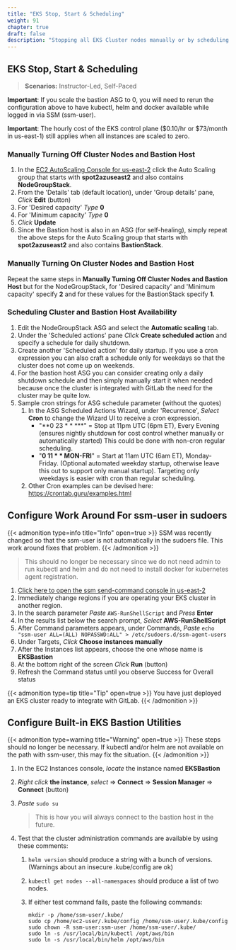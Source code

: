 ```yaml
---
title: "EKS Stop, Start & Scheduling"
weight: 91
chapter: true
draft: false
description: "Stopping all EKS Cluster nodes manually or by scheduling stop and start."
---
```


## EKS Stop, Start & Scheduling

> **Scenarios:** Instructor-Led, Self-Paced

**Important**: If you scale the bastion ASG to 0, you will need to rerun the configuration above to have kubectl, helm and docker available while logged in via SSM (ssm-user).

**Important**: The hourly cost of the EKS control plane ($0.10/hr or $73/month in us-east-1) still applies when all instances are scaled to zero.

### Manually Turning Off Cluster Nodes and Bastion Host

1. In the [EC2 AutoScaling Console for us-east-2](https://us-east-2.console.aws.amazon.com/ec2autoscaling/home?region=us-east-2#/details) click the Auto Scaling group that starts with **spot2azuseast2** and also contains **NodeGroupStack**.
2. From the 'Details' tab (default location), under 'Group details' pane, _Click_ **Edit** (button)
3. For 'Desired capacity' _Type_ **0**
4. For 'Minimum capacity' _Type_ **0**
5. _Click_ **Update**
6. Since the Bastion host is also in an ASG (for self-healing), simply repeat the above steps for the Auto Scaling group that starts with **spot2azuseast2** and also contains **BastionStack**.

### Manually Turning On Cluster Nodes and Bastion Host

Repeat the same steps in **Manually Turning Off Cluster Nodes and Bastion Host** but for the NodeGroupStack, for 'Desired capacity' and 'Minimum capacity' specify **2** and for these values for the BastionStack specify **1**.

### Scheduling Cluster and Bastion Host Availability

1. Edit the NodeGroupStack ASG and select the **Automatic scaling** tab.
2. Under the 'Scheduled actions' pane _Click_ **Create scheduled action** and specify a schedule for daily shutdown.
3. Create another 'Scheduled action' for daily startup. If you use a cron expression you can also craft a schedule only for weekdays so that the cluster does not come up on weekends.
4. For the bastion host ASG you can consider creating only a daily shutdown schedule and then simply manually start it when needed because once the cluster is integrated with GitLab the need for the cluster may be quite low.
5. Sample cron strings for ASG schedule parameter (without the quotes)
   1. In the ASG Scheduled Actions Wizard, under 'Recurrence', *Select* **Cron** to change the Wizard UI to receive a cron expression.
      - "**0 23 * * ***" = Stop at 11pm UTC (6pm ET), Every Evening (ensures nightly shutdown for cost control whether manually or automatically started) This could be done with non-cron regular scheduling.
      - "**0 11 * * MON-FRI**" = Start at 11am UTC (6am ET), Monday-Friday. (Optional automated weekday startup, otherwise leave this out to support only manual startup). Targeting only weekdays is easier with cron than regular scheduling.
   2. Other Cron examples can be devised here: https://crontab.guru/examples.html

## Configure Work Around For ssm-user in sudoers

{{< admonition type=info title="Info" open=true >}}
SSM was recently changed so that the ssm-user is not automatically in the sudoers file. This work around fixes that problem.
{{< /admonition >}}

> This should no longer be necessary since we do not need admin to run kubectl and helm and do not need to install docker for kubernetes agent registration.

1. [Click here to open the ssm send-command console in us-east-2](https://us-west-2.console.aws.amazon.com/systems-manager/run-command/send-command?region=us-east-2)
2. Immediately change regions if you are operating your EKS cluster in another region.
3. In the search parameter *Paste* `AWS-RunShellScript` and *Press* **Enter**
4. In the results list below the search prompt, *Select* **AWS-RunShellScript**
5. After Command parameters appears, under Commands, *Paste* `echo "ssm-user ALL=(ALL) NOPASSWD:ALL" > /etc/sudoers.d/ssm-agent-users`
6. Under Targets, *Click* **Choose instances manually**
7. After the Instances list appears, choose the one whose name is **EKSBastion**
8. At the bottom right of the screen *Click* **Run** (button)
9. Refresh the Command status until you observe Success for Overall status

{{< admonition type=tip title="Tip" open=true >}}
You have just deployed an EKS cluster ready to integrate with GitLab.
{{< /admonition >}}
## Configure Built-in EKS Bastion Utilities

{{< admonition type=warning title="Warning" open=true >}}
These steps should no longer be necessary. If kubectl and/or helm are not available on the path with ssm-user, this may fix the situation.
{{< /admonition >}}

1. In the EC2 Instances console, *locate* the instance named **EKSBastion**

2. *Right click* **the instance**, *select* => **Connect**  => **Session Manager** => **Connect** (button)

3. *Paste* `sudo su`

   > This is how you will always connect to the bastion host in the future.

4. Test that the cluster administration commands are available by using these comments:

   1. `helm version` should produce a string with a bunch of versions. (Warnings about an insecure .kube/config are ok)
   2. `kubectl get nodes --all-namespaces` should produce a list of two nodes.
   3. If either test command fails, paste the following commands:

      ```
      mkdir -p /home/ssm-user/.kube/
      sudo cp /home/ec2-user/.kube/config /home/ssm-user/.kube/config
      sudo chown -R ssm-user:ssm-user /home/ssm-user/.kube/
      sudo ln -s /usr/local/bin/kubectl /opt/aws/bin
      sudo ln -s /usr/local/bin/helm /opt/aws/bin
      ```